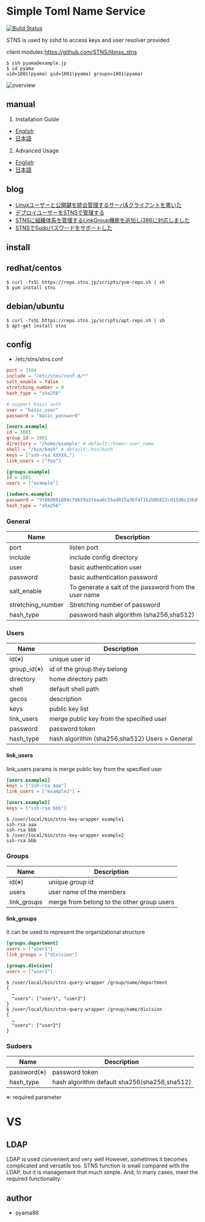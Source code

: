 # Simple Toml Name Service
[![Build Status](https://travis-ci.org/STNS/STNS.svg?branch=master)](https://travis-ci.org/STNS/STNS)

STNS is used by sshd to access keys and user resolver provided

client modules:https://github.com/STNS/libnss_stns

```
$ ssh pyama@example.jp
$ id pyama
uid=1001(pyama) gid=1001(pyama) groups=1001(pyama)
```

![overview](https://cloud.githubusercontent.com/assets/8022082/13373974/250a8b16-ddba-11e5-994d-b1bbc81a6b94.png)

## manual

1. Installation Guide
  * [English](/docs/en/install.md)
  * [日本語](/docs/ja/install.md)
2. Advanced Usage
  * [English](/docs/en/advanced.md)
  * [日本語](/docs/ja/advanced.md)

## blog
* [Linuxユーザーと公開鍵を統合管理するサーバ&クライアントを書いた](https://ten-snapon.com/archives/1228)
* [デプロイユーザーをSTNSで管理する](https://ten-snapon.com/archives/1330)
* [STNSに組織体系を管理するLinkGroup機能を追加しi386に対応しました](https://ten-snapon.com/archives/1346)
* [STNSでSudoパスワードをサポートした](https://ten-snapon.com/archives/1355)

## install
## redhat/centos
```
$ curl -fsSL https://repo.stns.jp/scripts/yum-repo.sh | sh
$ yum install stns
```
## debian/ubuntu
```
$ curl -fsSL https://repo.stns.jp/scripts/apt-repo.sh | sh
$ apt-get install stns
```

## config
* /etc/stns/stns.conf

```toml
port = 1104
include = "/etc/stns/conf.d/*"
salt_enable = false
stretching_number = 0
hash_type = "sha256"

# support basic auth
user = "basic_user"
password = "basic_password"

[users.example]
id = 1001
group_id = 1001
directory = "/home/example" # default:/home/:user_name
shell = "/bin/bash" # default:/bin/bash
keys = ["ssh-rsa XXXXX…"]
link_users = ["foo"]

[groups.example]
id = 1001
users = ["example"]

[sudoers.example]
password = "9f86d081884c7d659a2feaa0c55ad015a3bf4f1b2b0b822cd15d6c15b0f00a08"
hash_type = "sha256"
```

### General
|Name|Description|
|---|---|
|port|listen port|
|include|include config directory|
|user| basic authentication user|
|password| basic authentication password|
|salt_enable| To generate a salt of the password from the user name |
|stretching_number|Stretching number of password|
|hash_type| password hash algorithm (sha256,sha512) |

### Users
|Name|Description|
|---|---|
|id(※)| unique user id|
|group_id(※)|id of the group they belong|
|directory|home directory path|
|shell|default shell path|
|gecos|description|
|keys|public key list|
|link_users|merge public key from the specified user|
|password| password token|
|hash_type| hash algorithm (sha256,sha512) Users > General|

#### link_users
link_users params is merge public key from the specified user

```toml
[users.example1]
keys = ["ssh-rsa aaa"]
link_users = ["example2"] ←

[users.example2]
keys = ["ssh-rsa bbb"]
```
```
$ /user/local/bin/stns-key-wrapper example1
ssh-rsa aaa
ssh-rsa bbb
$ /user/local/bin/stns-key-wrapper example2
ssh-rsa bbb
```

### Groups
|Name|Description|
|---|---|
|id(※)| unique group id|
|users|user name of the members|
|link_groups|merge from belong to the other group users|

#### link_groups
It can be used to represent the organizational structure

```toml
[groups.department]
users = ["user1"]
link_groups = ["division"]

[groups.division]
users = ["user2"]

```

```
$ /user/local/bin/stns-query-wrapper /group/name/department
{
  …
  "users": ["user1", "user2"]
}
$ /user/local/bin/stns-query-wrapper /group/name/division
{
  …
  "users": ["user2"]
}
```

### Sudoers
|Name|Description|
|---|---|
|password(※)| password token|
|hash_type| hash algorithm default sha256(sha256,sha512) |

※: required parameter

# VS
## LDAP
LDAP is used convenient and very well
However, sometimes it becomes complicated and versatile too.
STNS function is small compared with the LDAP, but it is management that much simple.
And, In many cases, meet the required functionality.

## author
* pyama86
